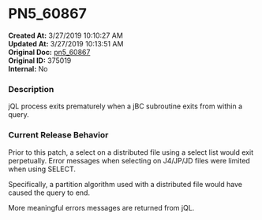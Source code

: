 # PN5_60867

**Created At:** 3/27/2019 10:10:27 AM  
**Updated At:** 3/27/2019 10:13:51 AM  
**Original Doc:** [pn5_60867](https://docs.jbase.com/5-7-2-release-notes/pn5_60867)  
**Original ID:** 375019  
**Internal:** No  


### Description

jQL process exits prematurely when a jBC subroutine exits from within a query.



### Current Release Behavior

Prior to this patch, a select on a distributed file using a select list would exit perpetually. Error messages when selecting on J4/JP/JD files were limited when using SELECT.

Specifically, a partition algorithm used with a distributed file would have caused the query to end.

More meaningful errors messages are returned from jQL.
